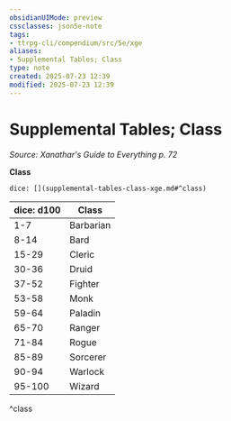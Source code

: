 ```yaml
---
obsidianUIMode: preview
cssclasses: json5e-note
tags:
- ttrpg-cli/compendium/src/5e/xge
aliases:
- Supplemental Tables; Class
type: note
created: 2025-07-23 12:39
modified: 2025-07-23 12:39
---
```

# Supplemental Tables; Class
*Source: Xanathar's Guide to Everything p. 72* 

**Class**

`dice: [](supplemental-tables-class-xge.md#^class)`

| dice: d100 | Class |
|------------|-------|
| 1-7 | Barbarian |
| 8-14 | Bard |
| 15-29 | Cleric |
| 30-36 | Druid |
| 37-52 | Fighter |
| 53-58 | Monk |
| 59-64 | Paladin |
| 65-70 | Ranger |
| 71-84 | Rogue |
| 85-89 | Sorcerer |
| 90-94 | Warlock |
| 95-100 | Wizard |
^class